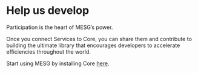# Help us develop

Participation is the heart of MESG’s power. 

Once you connect Services to Core, you can share them and contribute to building the ultimate library that encourages developers to accelerate efficiencies throughout the world.

Start using MESG by installing Core [here](../start-here/installing-core/). 


